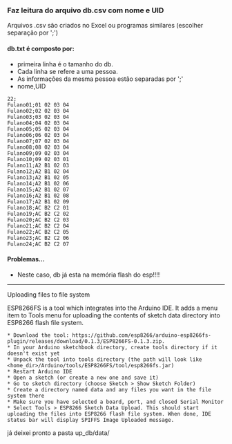 ### Faz leitura do arquivo db.csv com nome e UID

Arquivos .csv são criados no Excel ou programas similares (escolher separação por ';')

#### db.txt é composto por:
* primeira linha é o tamanho do db.
* Cada linha se refere a uma pessoa.
* As informações da mesma pessoa estão separadas por ';'
* nome,UID

```
22;
Fulano01;01 02 03 04
Fulano02;02 02 03 04
Fulano03;03 02 03 04
Fulano04;04 02 03 04
Fulano05;05 02 03 04
Fulano06;06 02 03 04
Fulano07;07 02 03 04
Fulano08;08 02 03 04
Fulano09;09 02 03 04
Fulano10;09 02 03 01
Fulano11;A2 B1 02 03
Fulano12;A2 B1 02 04
Fulano13;A2 B1 02 05
Fulano14;A2 B1 02 06
Fulano15;A2 B1 02 07
Fulano16;A2 B1 02 08
Fulano17;A2 B1 02 09
Fulano18;AC B2 C2 01
Fulano19;AC B2 C2 02
Fulano20;AC B2 C2 03
Fulano21;AC B2 C2 04
Fulano22;AC B2 C2 05
Fulano23;AC B2 C2 06
Fulano24;AC B2 C2 07
```

#### Problemas...
* Neste caso, db já esta na memória flash do esp!!!!

<hr>
Uploading files to file system


ESP8266FS is a tool which integrates into the Arduino IDE. It adds a menu item to Tools menu for uploading the contents of sketch data directory into ESP8266 flash file system.

    * Download the tool: https://github.com/esp8266/arduino-esp8266fs-plugin/releases/download/0.1.3/ESP8266FS-0.1.3.zip.
    * In your Arduino sketchbook directory, create tools directory if it doesn't exist yet
    * Unpack the tool into tools directory (the path will look like <home_dir>/Arduino/tools/ESP8266FS/tool/esp8266fs.jar)
    * Restart Arduino IDE
    * Open a sketch (or create a new one and save it)
    * Go to sketch directory (choose Sketch > Show Sketch Folder)
    * Create a directory named data and any files you want in the file system there
    * Make sure you have selected a board, port, and closed Serial Monitor
    * Select Tools > ESP8266 Sketch Data Upload. This should start uploading the files into ESP8266 flash file system. When done, IDE status bar will display SPIFFS Image Uploaded message.

já deixei pronto a pasta up_db/data/
